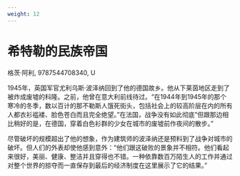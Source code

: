 ```yaml
---
weight: 12
---
```

# 希特勒的民族帝国

格茨·阿利, 9787544708340, U

1945年，英国军官尤利乌斯·波泽纳回到了他的德国故乡。他从下莱茵地区走到了被炸成废墟的科隆。之前，他曾在意大利前线待过。“在1944年到1945年的那个寒冷的冬季，数以百计的那不勒斯人饿死街头，包括社会上的较高阶层在内的所有人都衣衫褴褛、脸色苍白而且完全绝望。”在法国，战争没有如此彻底”但跟那边相比稍好的是，在德国，穿着白色衫群的少女在城市的废墟前作夜间的散步。”

尽管破坏的规模超出了他的想象，作为建筑师的波泽纳还是预料到了战争对城市的破坏。但人们的外表却使他感到意外：“他们跟这破败的景象并不相符。他们看起来很好，美丽、健康、整洁并且穿得也不错。一种依靠数百万陌生人的工作并通过对整个世界的掠夺而一直保存到最后的经济制度在这里展示了它的结果。”